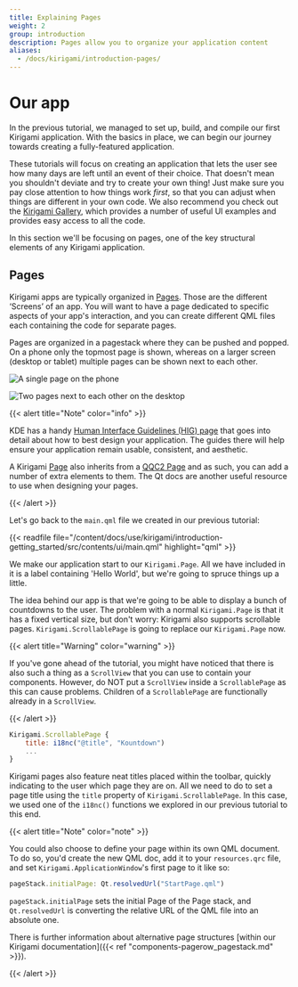 ```yaml
---
title: Explaining Pages
weight: 2
group: introduction
description: Pages allow you to organize your application content
aliases:
  - /docs/kirigami/introduction-pages/
---
```

# Our app

In the previous tutorial, we managed to set up, build, and compile our first Kirigami application. With the basics in place, we can begin our journey towards creating a fully-featured application.

These tutorials will focus on creating an application that lets the user see how many days are left until an event of their choice. That doesn't mean you shouldn't deviate and try to create your own thing! Just make sure you pay close attention to how things work *first*, so that you can adjust when things are different in your own code. We also recommend you check out the [Kirigami Gallery](https://apps.kde.org/en/kirigami2.gallery), which provides a number of useful UI examples and provides easy access to all the code.

In this section we'll be focusing on pages, one of the key structural elements of any Kirigami application.

## Pages

Kirigami apps are typically organized in [Pages](docs:kirigami2;Page). Those are the different ‘Screens’ of an app. You will want to have a page dedicated to specific aspects of your app's interaction, and you can create different QML files each containing the code for separate pages.

Pages are organized in a pagestack where they can be pushed and popped. On a phone only the topmost page is shown, whereas on a larger screen (desktop or tablet) multiple pages can be shown next to each other.

![A single page on the phone](mobile.png)

![Two pages next to each other on the desktop](desktop.png)

{{< alert title="Note" color="info" >}}

KDE has a handy [Human Interface Guidelines (HIG) page](/hig/introduction/architecture/) that goes into detail about how to best design your application. The guides there will help ensure your application remain usable, consistent, and aesthetic.

A Kirigami [Page](docs:kirigami2;Page) also inherits from a [QQC2 Page](https://doc.qt.io/qt-5/qml-qtquick-controls2-page.html)
and as such, you can add a number of extra elements to them. The Qt docs are another useful resource to use when designing your pages.

{{< /alert >}}

Let's go back to the `main.qml` file we created in our previous tutorial:

{{< readfile file="/content/docs/use/kirigami/introduction-getting_started/src/contents/ui/main.qml" highlight="qml" >}}

We make our application start to our `Kirigami.Page`. All we have included in it is a label containing 'Hello World', but we're going to spruce things up a little.

The idea behind our app is that we're going to be able to display a bunch of countdowns to the user. The problem with a normal `Kirigami.Page` is that it has a fixed vertical size, but don't worry: Kirigami also supports scrollable pages. `Kirigami.ScrollablePage` is going to replace our `Kirigami.Page` now.

{{< alert title="Warning" color="warning" >}}

If you've gone ahead of the tutorial, you might have noticed that there is also such a thing as a `ScrollView` that you can use to contain your components. However, do NOT put a `ScrollView` inside a `ScrollablePage` as this can cause problems. Children of a `ScrollablePage` are functionally already in a `ScrollView`.

{{< /alert >}}

```qml
Kirigami.ScrollablePage {
    title: i18nc("@title", "Kountdown")
    ...
}
```

Kirigami pages also feature neat titles placed within the toolbar, quickly indicating to the user which page they are on. All we need to do to set a page title using the `title` property of `Kirigami.ScrollablePage`. In this case, we used one of the `i18nc()` functions we explored in our previous tutorial to this end.

{{< alert title="Note" color="note" >}}

You could also choose to define your page within its own QML document. To do so, you'd create the new QML doc, add it to your `resources.qrc` file, and set `Kirigami.ApplicationWindow`'s first page to it like so:

```js
pageStack.initialPage: Qt.resolvedUrl("StartPage.qml")
```

`pageStack.initialPage` sets the initial Page of the Page stack, and `Qt.resolvedUrl` is converting the relative URL of the QML file into an absolute one.

There is further information about alternative page structures [within our Kirigami documentation]({{< ref "components-pagerow_pagestack.md" >}}).

{{< /alert >}}
